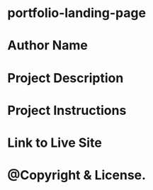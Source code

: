 # portfolio-landing-page

# Author Name

# Project Description

# Project Instructions

# Link to Live Site

# @Copyright & License.
